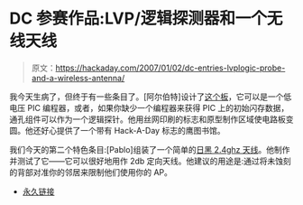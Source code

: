 # DC 参赛作品:LVP/逻辑探测器和一个无线天线

> 原文：<https://hackaday.com/2007/01/02/dc-entries-lvplogic-probe-and-a-wireless-antenna/>

我今天生病了，但终于有一些条目了。[阿尔伯特]设计了[这个板](http://homepage.usask.ca/~avl094/Electronics/Hackaday/)，它可以是一个低电压 PIC 编程器，或者，如果你缺少一个编程器来获得 PIC 上的初始闪存数据，通孔组件可以作为一个逻辑探针。他用丝网印刷的标志和原型制作区域使电路板变圆。他还好心提供了一个带有 Hack-A-Day 标志的鹰图书馆。

我们今天的第二个特色条目:[Pablo]组装了一个简单的[日黑 2.4ghz 天线](http://foro.colombiaunderground.org/index.php/topic,2236.0.html)。他制作并测试了它——它可以很好地用作 2db 定向天线。他建议的用途是:通过将未蚀刻的背部对准你的邻居来限制他们使用你的 AP。

*   [永久链接](http://homepage.usask.ca/~avl094/Electronics/Hackaday/)
